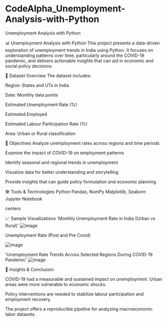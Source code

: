 # CodeAlpha_Unemployment-Analysis-with-Python
Unemployment Analysis with Python

📊 Unemployment Analysis with Python
This project presents a data-driven exploration of unemployment trends in India using Python. It focuses on understanding patterns over time, particularly around the COVID-19 pandemic, and delivers actionable insights that can aid in economic and social policy decisions.

📁 Dataset Overview
The dataset includes:

Region: States and UTs in India

Date: Monthly data points

Estimated Unemployment Rate (%)

Estimated Employed

Estimated Labour Participation Rate (%)

Area: Urban or Rural classification

📌 Objectives
Analyze unemployment rates across regions and time periods

Examine the impact of COVID-19 on employment patterns

Identify seasonal and regional trends in unemployment

Visualize data for better understanding and storytelling

Provide insights that can guide policy formulation and economic planning

🛠️ Tools & Technologies
Python
Pandas, NumPy
Matplotlib, Seaborn
Jupyter Notebook

centers

📈 Sample Visualizations
'Monthly Unemployment Rate in India (Urban vs Rural)'
![image](https://github.com/user-attachments/assets/74eab880-7640-4559-9701-13d2fdebbb81)


Unemployment Rate (Post and Pre Covid)

![image](https://github.com/user-attachments/assets/c094b826-ea8b-4115-ba81-4c4cfbe1b1e2)
 


'Unemployment Rate Trends Across Selected Regions During COVID-19 Pandemic'
![image](https://github.com/user-attachments/assets/c2e5b065-c3e9-46cb-838b-6f34cdb7b41d)

 

📍 Insights & Conclusion

COVID-19 had a measurable and sustained impact on unemployment.
Urban areas were more vulnerable to economic shocks.

Policy interventions are needed to stabilize labour participation and employment recovery.

The project offers a reproducible pipeline for analyzing macroeconomic labor datasets.




